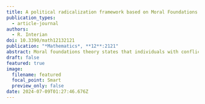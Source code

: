 ```yaml
---
title: A political radicalization framework based on Moral Foundations Theory
publication_types:
  - article-journal
authors:
  - R. Interian
doi: 10.3390/math12132121
publication: "*Mathematics*, **12**:2121"
abstract: Moral foundations theory states that individuals with conflicting political views base their behavior on different principles chosen from a small group of universal moral foundations. This study proposes using a set of widely accepted moral foundations (fairness, in-group loyalty, authority, and purity) as proxies to determine the degree of radicalization of online communities. A fifth principle, care, is generally surpassed by others that are higher in the radicalized groups’ moral hierarchy. Moreover, the presented data-driven methodological framework proposes an alternative way to measure whether a community complies with a certain moral principle or foundation: not evaluating its speech, but its behavior through the interactions of its individuals, establishing a bridge between the structural features of the interaction network and the intensity of communities’ radicalization regarding the considered moral foundations. Two foundations were assessed using the network’s structural characteristics: in-group loyalty measured by group-level modularity, and authority evaluated using group domination, for detecting potential hierarchical substructures within the network. By analyzing a set of Pareto-optimal groups regarding a multidimensional moral relevance scale, the most radicalized communities were identified among those considered extreme in some of their attitudes or views. An application of the proposed framework is illustrated using real-world datasets. The radicalized communities’ behavior exhibited increasing isolation, and their authorities and leaders showed growing domination over their audience. Differences were also detected between users’ behavior and speech, showing that individuals tended to share more “extreme” in-group content than they publish: extreme views get more likes on social media.
draft: false
featured: true
image:
  filename: featured
  focal_point: Smart
  preview_only: false
date: 2024-07-09T01:27:46.676Z
---
```

